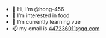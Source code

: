 - 👋 Hi, I’m @hong-456
- 👀 I’m interested in food
- 🌱 I’m currently learning vue
- 📫 my email is 447236011@qq.com

<!---
hong-456/hong-456 is a ✨ special ✨ repository because its `README.md` (this file) appears on your GitHub profile.
You can click the Preview link to take a look at your changes.
--->

